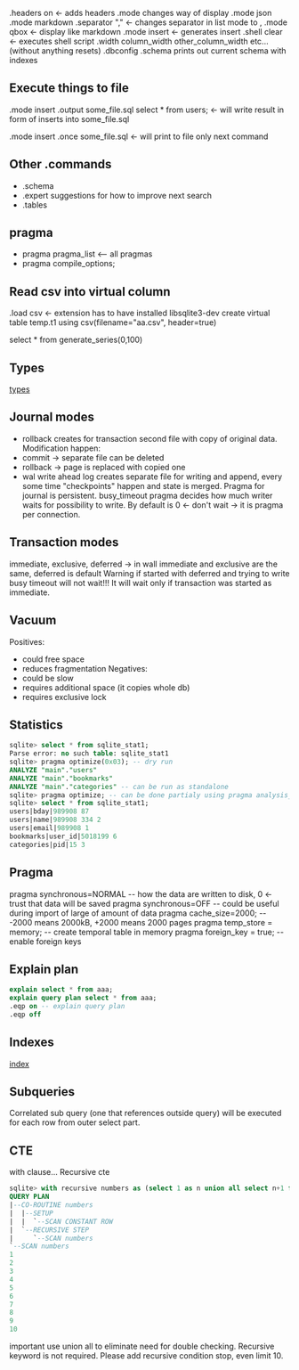 .headers on <- adds headers
.mode changes way of display
.mode json
.mode markdown
.separator "," <- changes separator in list mode to ,
.mode qbox <- display like markdown
.mode insert <- generates insert
.shell clear <- executes shell script
.width column_width other_column_width etc... (without anything resets)
.dbconfig
.schema prints out current schema with indexes

## Execute things to file
.mode insert
.output some_file.sql
select * from users; <- will write result in form of inserts into some_file.sql

.mode insert
.once some_file.sql <- will print to file only next command

## Other .commands
- .schema 
- .expert suggestions for how to improve next search
- .tables
## pragma
- pragma pragma_list <-- all pragmas
- pragma compile_options;

## Read csv into virtual column
.load csv <- extension has to have installed libsqlite3-dev
create virtual table temp.t1 using csv(filename="aa.csv", header=true)


select * from generate_series(0,100)

## Types

[types](types.md)
## Journal modes
- rollback
creates for transaction second file with copy of original data. Modification happen:
 - commit -> separate file can be deleted
 - rollback -> page is replaced with copied one
- wal write ahead log
creates separate file for writing and append, every some time "checkpoints" happen and state is merged. Pragma for journal is persistent.
busy_timeout pragma decides how much writer waits for possibility to write. By default is 0 <- don't wait -> it is pragma per connection.
## Transaction modes
immediate, exclusive, deferred -> in wall immediate and exclusive are the same, deferred is default
Warning if started with deferred and trying to write busy timeout will not wait!!! It will wait only if transaction was started as immediate.

## Vacuum
Positives:
- could free space
- reduces fragmentation
Negatives:
- could be slow
- requires additional space (it copies whole db)
- requires exclusive lock

##  Statistics
```sql
sqlite> select * from sqlite_stat1;
Parse error: no such table: sqlite_stat1
sqlite> pragma optimize(0x03); -- dry run
ANALYZE "main"."users"
ANALYZE "main"."bookmarks"
ANALYZE "main"."categories" -- can be run as standalone
sqlite> pragma optimize; -- can be done partialy using pragma analysis_limit;
sqlite> select * from sqlite_stat1;
users|bday|989908 87
users|name|989908 334 2
users|email|989908 1
bookmarks|user_id|5018199 6
categories|pid|15 3

```
## Pragma
pragma synchronous=NORMAL -- how the data are written to disk, 0 <- trust that data will be saved
pragma synchronous=OFF -- could be useful during import of large of amount of data
pragma cache_size=2000; -- -2000 means 2000kB, +2000 means 2000 pages
pragma temp_store = memory; -- create temporal table in memory
pragma foreign_key = true; -- enable foreign keys

## Explain plan
```sql
explain select * from aaa;
explain query plan select * from aaa;
.eqp on -- explain query plan
.eqp off
```

## Indexes
[index](index.md)

## Subqueries
Correlated sub query (one that references outside query) will be executed for each row from outer select part.
## CTE
with clause...
Recursive cte
```sql 
sqlite> with recursive numbers as (select 1 as n union all select n+1 from numbers where n < 10) select * from numbers;
QUERY PLAN
|--CO-ROUTINE numbers
|  |--SETUP
|  |  `--SCAN CONSTANT ROW
|  `--RECURSIVE STEP
|     `--SCAN numbers
`--SCAN numbers
1
2
3
4
5
6
7
8
9
10

```
important use union all to eliminate need for double checking. Recursive keyword is not required. Please add recursive condition stop, even limit 10.
